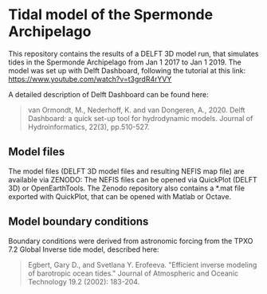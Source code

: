 # Tidal model of the Spermonde Archipelago
This repository contains the results of a DELFT 3D model run, that simulates tides in the Spermonde Archipelago from Jan 1 2017 to Jan 1 2019. The model was set up with Delft Dashboard, following the tutorial at this link: https://www.youtube.com/watch?v=t3grdR4rYVY

A detailed description of Delft Dashboard can be found here:
> van Ormondt, M., Nederhoff, K. and van Dongeren, A., 2020. Delft Dashboard: a quick set-up tool for hydrodynamic models. Journal of Hydroinformatics, 22(3), pp.510-527.

## Model files
The model files (DELFT 3D model files and resulting NEFIS map file) are available via ZENODO: 
The NEFIS files can be opened via QuickPlot (DELFT 3D) or OpenEarthTools. The Zenodo repository also contains a \*.mat file exported with QuickPlot, that can be opened with Matlab or Octave. 

## Model boundary conditions
Boundary conditions were derived from astronomic forcing from the TPXO 7.2 Global Inverse tide model, described here:

> Egbert, Gary D., and Svetlana Y. Erofeeva. "Efficient inverse modeling of barotropic ocean tides." Journal of Atmospheric and Oceanic Technology 19.2 (2002): 183-204.
